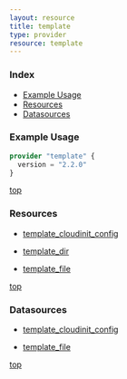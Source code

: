 ```yaml
---
layout: resource
title: template
type: provider
resource: template
---
```


### Index

- [Example Usage](#example-usage)
- [Resources](#resources)
- [Datasources](#datasources)

### Example Usage

```terraform
provider "template" {
  version = "2.2.0"
}
```

[top](#index)

### Resources


- [template_cloudinit_config](./r/template_cloudinit_config.md)

- [template_dir](./r/template_dir.md)

- [template_file](./r/template_file.md)


[top](#index)

### Datasources


- [template_cloudinit_config](./d/template_cloudinit_config.md)

- [template_file](./d/template_file.md)


[top](#index)